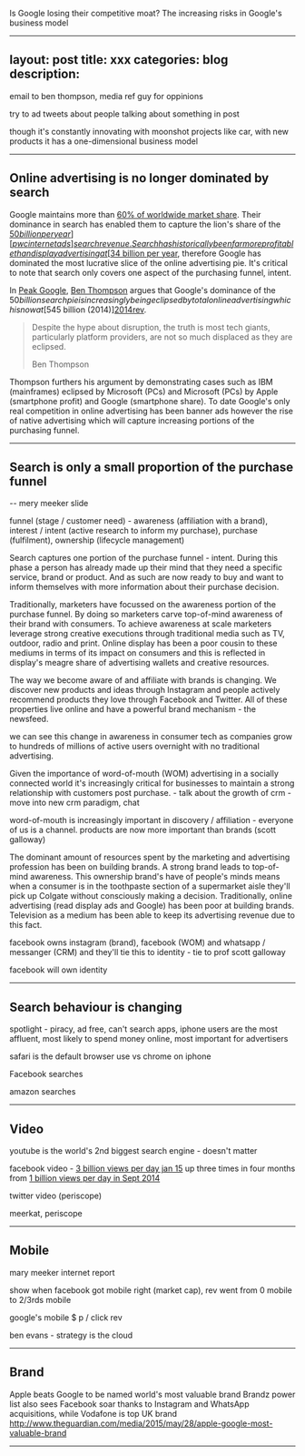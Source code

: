 Is Google losing their competitive moat?
The increasing risks in Google's business model

---
layout: post
title: xxx
categories: blog
description: 
---

email to ben thompson, media ref guy for oppinions

try to ad tweets about people talking about something in post

though it's constantly innovating with moonshot projects like car,  with new products it has a one-dimensional business model

***

## Online advertising is no longer dominated by search

Google maintains more than [60% of worldwide market share][googleshare]. Their dominance in search has enabled them to capture the lion's share of the [$50 billion per year][pwcinternetads] search revenue. Search has historically been far more profitable than display advertising at [$34 billion per year][pwcinternetads], therefore Google has dominated the most lucrative slice of the online advertising pie. It's critical to note that search only covers one aspect of the purchasing funnel, intent.

In [Peak Google][feedads], [Ben Thompson][benthom] argues that Google's dominance of the $50 billion search pie is increasingly being eclipsed by total online advertising which is now at [$545 billion (2014)][2014rev].

<blockquote>
  <p>Despite the hype about disruption, the truth is most tech giants, particularly platform providers, are not so much displaced as they are eclipsed.</p>
  <footer>Ben Thompson</footer>
</blockquote>

Thompson furthers his argument by demonstrating cases such as IBM (mainframes) eclipsed by Microsoft (PCs) and Microsoft (PCs) by Apple (smartphone profit) and Google (smartphone share). To date Google's only real competition in online advertising has been banner ads however the rise of native advertising which will capture increasing portions of the purchasing funnel.

[benthom]:https://twitter.com/monkbent

[pwcinternetads]:http://www.pwc.com/gx/en/global-entertainment-media-outlook/segment-insights/internet-advertising.jhtml

[feedads]:https://stratechery.com/2014/peak-google/

[googleshare]:http://analysisreport.morningstar.com/stock/research?t=GOOG&region=usa&culture=en-US&productCode=MLE

[2014rev]:http://www.emarketer.com/Article/Global-Ad-Spending-Growth-Double-This-Year/1010997

***

## Search is only a small proportion of the purchase funnel

-- mery meeker slide

funnel (stage / customer need) - awareness (affiliation with a brand), interest / intent (active research to inform my purchase), purchase (fulfilment), ownership (lifecycle management)

Search captures one portion of the purchase funnel - intent. During this phase a person has already made up their mind that they need a specific service, brand or product. And as such are now ready to buy and want to inform themselves with more information about their purchase decision.

Traditionally, marketers have focussed on the awareness portion of the purchase funnel. By doing so marketers carve top-of-mind awareness of their brand with consumers. To achieve awareness at scale marketers leverage strong creative executions through traditional media such as TV, outdoor, radio and print. Online display has been a poor cousin to these mediums in terms of its impact on consumers and this is reflected in display's meagre share of advertising wallets and creative resources.

The way we become aware of and affiliate with brands is changing. We discover new products and ideas through Instagram and people actively recommend products they love through Facebook and Twitter. All of these properties live online and have a powerful brand mechanism - the newsfeed.

we can see this change in awareness in consumer tech as companies grow to hundreds of millions of active users overnight with no traditional advertising. 

Given the importance of word-of-mouth (WOM) advertising in a socially connected world it's increasingly critical for businesses to maintain a strong relationship with customers post purchase. - talk about the growth of crm - move into new crm paradigm, chat

 word-of-mouth is increasingly important in discovery / affiliation - everyone of us is a channel. products are now more important than brands (scott galloway)

The dominant amount of resources spent by the marketing and advertising profession has been on building brands. A strong brand leads to top-of-mind awareness. This ownership brand's have of people's minds means when a consumer is in the toothpaste section of a supermarket aisle they'll pick up Colgate without consciously making a decision. Traditionally, online advertising (read display ads and Google) has been poor at building brands. Television as a medium has been able to keep its advertising revenue due to this fact.

facebook owns instagram (brand), facebook (WOM) and whatsapp / messanger (CRM) and they'll tie this to identity - tie to prof scott galloway

facebook will own identity

***

## Search behaviour is changing

spotlight - piracy, ad free, can't search apps, iphone users are the most affluent, most likely to spend money online, most important for advertisers

[applesearch]:https://www.linkedin.com/pulse/apple-launching-search-engine-destroy-google-jason-calacanis

safari is the default browser use vs chrome on iphone

Facebook searches

amazon searches

***

## Video

youtube is the world's 2nd biggest search engine - doesn't matter

facebook video - [3 billion views per day jan 15][fbvideoviews] up three times in four months from [1 billion views per day in Sept 2014][fbvideoviews14]

[fbvideoviews]:http://techcrunch.com/2015/01/28/facebook-now-has-3b-video-views-per-day/
[fbvideoviews14]:http://www.mediapost.com/publications/article/233733/facebook-rivals-youtube-tops-1-billion-videos-per.html

twitter video (periscope)

meerkat, periscope

***

## Mobile

mary meeker internet report

show when facebook got mobile right (market cap), rev went from 0 mobile to 2/3rds mobile

google's mobile $ p / click rev

ben evans - strategy is the cloud

***

## Brand

Apple beats Google to be named world's most valuable brand
Brandz power list also sees Facebook soar thanks to Instagram and WhatsApp acquisitions, while Vodafone is top UK brand
http://www.theguardian.com/media/2015/may/28/apple-google-most-valuable-brand

***
